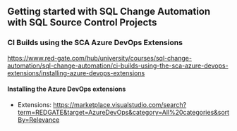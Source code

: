 
## Getting started with SQL Change Automation with SQL Source Control Projects

### CI Builds using the SCA Azure DevOps Extensions

<https://www.red-gate.com/hub/university/courses/sql-change-automation/sql-change-automation/ci-builds-using-the-sca-azure-devops-extensions/installing-azure-devops-extensions>

#### Installing the Azure DevOps extensions

- Extensions: <https://marketplace.visualstudio.com/search?term=REDGATE&target=AzureDevOps&category=All%20categories&sortBy=Relevance>

